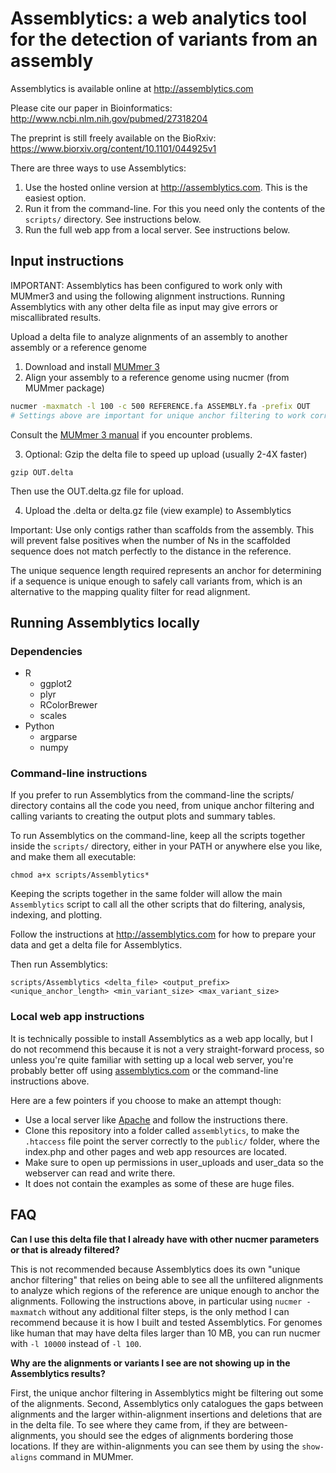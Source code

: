 # Assemblytics: a web analytics tool for the detection of variants from an assembly 

Assemblytics is available online at http://assemblytics.com

Please cite our paper in Bioinformatics: http://www.ncbi.nlm.nih.gov/pubmed/27318204

The preprint is still freely available on the BioRxiv: https://www.biorxiv.org/content/10.1101/044925v1

There are three ways to use Assemblytics:
1. Use the hosted online version at http://assemblytics.com. This is the easiest option.
2. Run it from the command-line. For this you need only the contents of the `scripts/` directory. See instructions below.
3. Run the full web app from a local server. See instructions below.


## Input instructions
IMPORTANT: Assemblytics has been configured to work only with MUMmer3 and using the following alignment instructions. Running Assemblytics with any other delta file as input may give errors or miscallibrated results.

Upload a delta file to analyze alignments of an assembly to another assembly or a reference genome

1. Download and install [MUMmer 3](https://sourceforge.net/projects/mummer/files/)
2. Align your assembly to a reference genome using nucmer (from MUMmer package)
```bash
nucmer -maxmatch -l 100 -c 500 REFERENCE.fa ASSEMBLY.fa -prefix OUT
# Settings above are important for unique anchor filtering to work correctly in Assemblytics.
```
Consult the [MUMmer 3 manual](https://mummer.sourceforge.net/manual/) if you encounter problems.

3. Optional: Gzip the delta file to speed up upload (usually 2-4X faster)
```
gzip OUT.delta
```
Then use the OUT.delta.gz file for upload.

4. Upload the .delta or delta.gz file (view example) to Assemblytics

Important: Use only contigs rather than scaffolds from the assembly. This will prevent false positives when the number of Ns in the scaffolded sequence does not match perfectly to the distance in the reference.

The unique sequence length required represents an anchor for determining if a sequence is unique enough to safely call variants from, which is an alternative to the mapping quality filter for read alignment.

## Running Assemblytics locally
### Dependencies
- R
    - ggplot2
    - plyr
    - RColorBrewer
    - scales
- Python
    - argparse
    - numpy

### Command-line instructions
If you prefer to run Assemblytics from the command-line the scripts/ directory contains all the code you need, from unique anchor filtering and calling variants to creating the output plots and summary tables. 

To run Assemblytics on the command-line, keep all the scripts together inside the `scripts/` directory, either in your PATH or anywhere else you like, and make them all executable:
```
chmod a+x scripts/Assemblytics*
```
Keeping the scripts together in the same folder will allow the main `Assemblytics` script to call all the other scripts that do filtering, analysis, indexing, and plotting.

Follow the instructions at http://assemblytics.com for how to prepare your data and get a delta file for Assemblytics. 

Then run Assemblytics:

```
scripts/Assemblytics <delta_file> <output_prefix> <unique_anchor_length> <min_variant_size> <max_variant_size>
```

### Local web app instructions

It is technically possible to install Assemblytics as a web app locally, but I do not recommend this because it is not a very straight-forward process, so unless you're quite familiar with setting up a local web server, you're probably better off using [assemblytics.com](assemblytics.com) or the command-line instructions above.

Here are a few pointers if you choose to make an attempt though:
- Use a local server like [Apache](https://www.apachefriends.org/download.html) and follow the instructions there.
- Clone this repository into a folder called `assemblytics`, to make the `.htaccess` file point the server correctly to the `public/` folder, where the index.php and other pages and web app resources are located.
- Make sure to open up permissions in user_uploads and user_data so the webserver can read and write there. 
- It does not contain the examples as some of these are huge files.

## FAQ

**Can I use this delta file that I already have with other nucmer parameters or that is already filtered?**

This is not recommended because Assemblytics does its own "unique anchor filtering" that relies on being able to see all the unfiltered alignments to analyze which regions of the reference are unique enough to anchor the alignments. Following the instructions above, in particular using `nucmer -maxmatch` without any additional filter steps, is the only method I can recommend because it is how I built and tested Assemblytics. For genomes like human that may have delta files larger than 10 MB, you can run nucmer with `-l 10000` instead of `-l 100`.

**Why are the alignments or variants I see are not showing up in the Assemblytics results?**

First, the unique anchor filtering in Assemblytics might be filtering out some of the alignments. Second, Assemblytics only catalogues the gaps between alignments and the larger within-alignment insertions and deletions that are in the delta file. To see where they came from, if they are between-alignments, you should see the edges of alignments bordering those locations. If they are within-alignments you can see them by using the `show-aligns` command in MUMmer.
